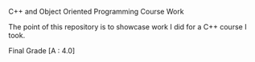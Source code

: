 C++ and Object Oriented Programming Course Work

The point of this repository is to showcase work I did for a C++ course I took.

Final Grade [A : 4.0]
